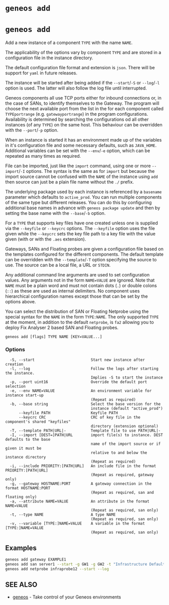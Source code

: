 # `geneos add`

# `geneos add`

Add a new instance of a component `TYPE` with the name `NAME`.

The applicability of the options vary by component `TYPE` and are stored in a configuration file in the instance directory.

The default configuration file format and extension is `json`. There will be support for `yaml` in future releases.
	
The instance will be started after being added if the `--start`/`-S` or `--log`/`-l` option is used. The latter will also follow the log file until interrupted.

Geneos components all use TCP ports either for inbound connections or, in the case of SANs, to identify themselves to the Gateway. The program will choose the next available port from the list in the for each component called `TYPEportrange` (e.g. `gatewayportrange`) in the program configurations. Availability is determined by searching the configurations od all other instances (of any `TYPE`) on the same host. This behaviour can be overridden with the `--port`/`-p` option.

When an instance is started it has an environment made up of the variables in it's configuration file and some necessary defaults, such as `JAVA_HOME`. Additional variables can be set with the `--env`/`-e` option, which can be repeated as many times as required.

File can be imported, just like the `import` command, using one or more `--import`/`-I` options. The syntax is the same as for `import` but because the import source cannot be confused with the `NAME` of the instance using `add` then source can just be a plain file name without the `./` prefix.

The underlying package used by each instance is referenced by a `basename` parameter which defaults to `active_prod`. You can run multiple components of the same type but different releases. You can do this by configuring additional base names in advance with `geneos package update` and then by setting the base name with the `--base`/`-b` option.

For a `TYPE` that supports key files have one created unless one is supplied via the `--keyfile` or `--keycrc` options. The `--keyfile` option uses the file given while the `--keycrc` sets the key file path to a key file with the value given (with or with the `.aes` extension).

Gateways, SANs and Floating probes are given a configuration file based on the templates configured for the different components. The default template can be overridden with the `--template`/`-T` option specifying the source to use. The source can be a local file, a URL or `STDIN`.

Any additional command line arguments are used to set configuration values. Any arguments not in the form `NAME=VALUE` are ignored. Note that `NAME` must be a plain word and must not contain dots (`.`) or double colons (`::`) as these are used as internal delimiters. No component uses hierarchical configuration names except those that can be set by the options above.

You can select the distribution of SAN or Floating Netprobe using the special syntax for the `NAME` in the form `TYPE:NAME`. The only supported `TYPE` at the moment, in addition to the default `netprobe`, is `fa2` allowing you to deploy Fix Analyser 2 based SAN and Floating probes.

```text
geneos add [flags] TYPE NAME [KEY=VALUE...]
```

### Options

```text
  -S, --start                         Start new instance after creation
  -l, --log                           Follow the logs after starting the instance.
                                      Implies -S to start the instance
  -p, --port uint16                   Override the default port selection
  -e, --env NAME=VALUE                An environment variable for instance start-up
                                      (Repeat as required)
  -b, --base string                   Select the base version for the
                                      instance (default "active_prod")
      --keyfile PATH                  Keyfile PATH
      --keycrc CRC                    CRC of key file in the component's shared "keyfiles" 
                                      directory (extension optional)
  -T, --template PATH|URL|-           Template file to use PATH|URL|-
  -I, --import [DEST=]PATH|URL        import file(s) to instance. DEST defaults to the base
                                      name of the import source or if given it must be
                                      relative to and below the instance directory
                                      (Repeat as required)
  -i, --include PRIORITY:[PATH|URL]   An include file in the format PRIORITY:[PATH|URL]
                                      (Repeat as required, gateway only)
  -g, --gateway HOSTNAME:PORT         A gateway connection in the format HOSTNAME:PORT
                                      (Repeat as required, san and floating only)
  -a, --attribute NAME=VALUE          An attribute in the format NAME=VALUE
                                      (Repeat as required, san only)
  -t, --type NAME                     A type NAME
                                      (Repeat as required, san only)
  -v, --variable [TYPE:]NAME=VALUE    A variable in the format [TYPE:]NAME=VALUE
                                      (Repeat as required, san only)
```

## Examples

```bash
geneos add gateway EXAMPLE1
geneos add san server1 --start -g GW1 -g GW2 -t "Infrastructure Defaults" -t "App1" -a COMPONENT=APP1
geneos add netprobe infraprobe12 --start --log

```

## SEE ALSO

* [geneos](geneos.md)	 - Take control of your Geneos environments

